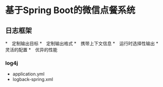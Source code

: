 # 基于Spring Boot的微信点餐系统

## 日志框架

*　定制输出目标 
*　定制输出格式
*　携带上下文信息
*　运行时选择性输出
*　灵活的配置
*　优异的性能

### log4j

* application.yml
* logback-spring.xml



